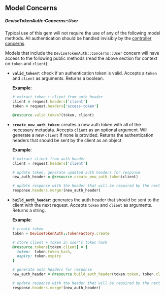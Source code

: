 ## Model Concerns

##### DeviseTokenAuth::Concerns::User

Typical use of this gem will not require the use of any of the following model methods. All authentication should be handled invisibly by the [controller concerns](controller_methods.md).

Models that include the `DeviseTokenAuth::Concerns::User` concern will have access to the following public methods (read the above section for context on `token` and `client`):

* **`valid_token?`**: check if an authentication token is valid. Accepts a `token` and `client` as arguments. Returns a boolean.

  **Example**:
  ~~~ruby
  # extract token + client from auth header
  client = request.headers['client']
  token = request.headers['access-token']

  @resource.valid_token?(token, client)
  ~~~

* **`create_new_auth_token`**: creates a new auth token with all of the necessary metadata. Accepts `client` as an optional argument. Will generate a new `client` if none is provided. Returns the authentication headers that should be sent by the client as an object.

  **Example**:
  ~~~ruby
  # extract client from auth header
  client = request.headers['client']

  # update token, generate updated auth headers for response
  new_auth_header = @resource.create_new_auth_token(client)

  # update response with the header that will be required by the next request
  response.headers.merge!(new_auth_header)
  ~~~

* **`build_auth_header`**: generates the auth header that should be sent to the client with the next request. Accepts `token` and `client` as arguments. Returns a string.

  **Example**:
  ~~~ruby
  # create token
  token = DeviseTokenAuth::TokenFactory.create

  # store client + token in user's token hash
  @resource.tokens[token.client] = {
    token:  token.token_hash,
    expiry: token.expiry
  }

  # generate auth headers for response
  new_auth_header = @resource.build_auth_header(token.token, token.client)

  # update response with the header that will be required by the next request
  response.headers.merge!(new_auth_header)
  ~~~
